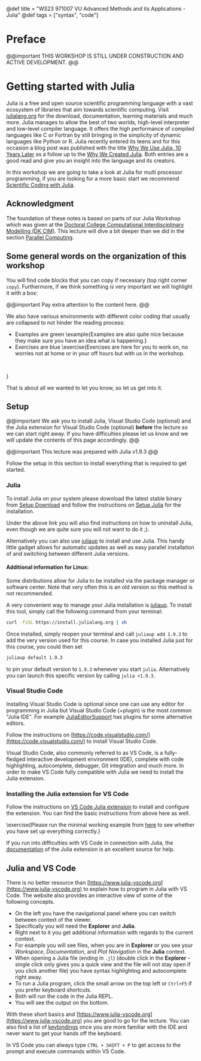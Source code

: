 @def title = "WS23 971007 VU Advanced Methods and its Applications - Julia"
@def tags = ["syntax", "code"]

# Preface

@@important
THIS WORKSHOP IS STILL UNDER CONSTRUCTION AND ACTIVE DEVELOPMENT.
@@
# Getting started with Julia

Julia is a free and open source scientific programming language with a vast ecosystem of libraries that aim towards scientific computing.
Visit [julialang.org](https://julialang.org) for the download, documentation, learning materials and much more.
Julia manages to allow the best of two worlds, high-level interpreter and low-level compiler language.
It offers the high performance of compiled languages like C or Fortran by still bringing in the simplicity of dynamic languages like Python or R.
Julia recently entered its teens and for this occasion a blog post was published with the title [Why We Use Julia, 10 Years Later](https://julialang.org/blog/2022/02/10years/) as a follow up to the [Why We Created Julia](https://julialang.org/blog/2012/02/why-we-created-julia/).
Both entries are a good read and give you an insight into the language and its creators.

In this workshop we are going to take a look at Julia for multi processor programming, if you are looking for a more basic start we recommend [Scientific Coding with Julia](https://noxthot.github.io/ss22_julia_workshop/).

## Acknowledgment
The foundation of these notes is based on parts of our Julia Workshop which was given at the [Doctoral College Computational Interdisciplinary Modelling (DK CIM)](https://www.uibk.ac.at/dk-cim/index.html.en).
This lecture will dive a bit deeper than we did in the section [Parallel Computing](https://noxthot.github.io/ss22_julia_workshop/pages/hpc/).

## Some general words on the organization of this workshop
You will find code blocks that you can copy if necessary (top right corner `copy`).
Furthermore, if we think something is very important we will highlight it with a box:

@@important
Pay extra attention to the content here.
@@

We also have various environments with different color coding that usually are collapsed to not hinder the reading process:
- Examples are green
\example{Examples are also quite nice because they make sure you have an idea what is happening.}
- Exercises are blue
\exercise{Exercises are here for you to work on, no worries not at home or in your off hours but with us in the workshop.

[//]: # (Some exercises will have *hidden* solutions which can be accessed by adding `?solution=true` to the URL of the page. This way it is more likely that everybody tries to do the exercises without first looking at the sample solution.)
<pre> </pre>
}

That is about all we wanted to let you know, so let us get into it.

## Setup

@@important
We ask you to install Julia, Visual Studio Code (optional) and the Julia extension for Visual Studio Code (optional) **before** the lecture so we can start right away.
If you have difficulties please let us know and we will update the contents of this page accordingly.
@@

@@important
This lecture was prepared with Julia v1.9.3
@@

Follow the setup in this section to install everything that is required to get started.

### Julia

To install Julia on your system please download the latest stable binary from [Setup Download](https://julialang.org/downloads/) and follow the instructions on [Setup Julia](https://julialang.org/downloads/platform/) for the installation.

Under the above link you will also find instructions on how to uninstall Julia, even though we are quite sure you will not want to do it ;).

Alternatively you can also use [juliaup](https://github.com/JuliaLang/juliaup) to install and use Julia.
This handy little gadget allows for automatic updates as well as easy parallel installation of and switching between different Julia versions.

#### Additional information for Linux:

Some distributions allow for Julia to be installed via the package manager or software center.
Note that very often this is an old version so this method is not recommended.

A very convenient way to manage your Julia installation is [juliaup](https://github.com/JuliaLang/juliaup).
To install this tool, simply call the following command from your terminal:
```bash
curl -fsSL https://install.julialang.org | sh
```

Once installed, simply reopen your terminal and call `juliaup add 1.9.3` to add the very version used for this course.
In case you installed Julia just for this course, you could then set
```bash
juliaup default 1.9.3
```
to pin your default version to `1.9.3` whenever you start `julia`.
Alternatively you can launch this specific version by calling `julia +1.9.3`.


### Visual Studio Code

Installing Visual Studio Code is optional since one can use any editor for programming in Julia but Visual Studio Code (+plugin) is
the most common "Julia IDE".
For example [JuliaEditorSupport](https://github.com/JuliaEditorSupport) has plugins for some alternative editors.

Follow the instructions on [https://code.visualstudio.com/](https://code.visualstudio.com/) to install Visual Studio Code.

Visual Studio Code, also commonly referred to as VS Code, is a fully-fledged interactive development environment (IDE), complete with code highlighting, autocomplete, debugger, Git integration and much more.
In order to make VS Code fully compatible with Julia we need to install the Julia extension.

### Installing the Julia extension for VS Code

Follow the instructions on [VS Code Julia extension](https://www.julia-vscode.org/docs/dev/gettingstarted/#Installing-the-Julia-extension) to install and configure the extension.
You can find the basic instructions from above here as well.

\exercise{Please run the minimal working example from [here](https://www.julia-vscode.org/docs/dev/gettingstarted/#Creating-Your-First-Julia-Hello-World-program) to see whether you have set up everything correctly.}

If you run into difficulties with VS Code in connection with Julia, the [documentation](https://www.julia-vscode.org/docs/dev/) of the Julia extension is an excellent source for help.

## Julia and VS Code

There is no better resource than [https://www.julia-vscode.org](https://www.julia-vscode.org) to explain how to program in Julia with VS Code.
The website also provides an interactive view of some of the following concepts.

- On the left you have the navigational panel where you can switch between context of the viewer.
- Specifically you will need the **Explorer** and **Julia**.
- Right next to it you get additional information with regards to the current context.
- For example you will see files, when you are in **Explorer** or you see your _Workspace_, _Documentation_, and _Plot Navigation_ in the **Julia** context.
- When opening a Julia file (ending in `.jl`) (double click in the **Explorer** - single click only gives you a quick view and the file will not stay open if you click another file) you have syntax highlighting and autocomplete right away.
- To run a Julia program, click the small arrow on the top left or `Ctrl+F5` if you prefer keyboard shortcuts.
- Both will run the code in the Julia REPL.
- You will see the output on the bottom.

With these short basics and [https://www.julia-vscode.org](https://www.julia-vscode.org) you are good to go for the lecture.
You can also find a list of [keybindings](https://www.julia-vscode.org/docs/dev/userguide/keybindings/) once you are more familiar with the IDE and never want to get your hands off the keyboard.

In VS Code you can always type `CTRL + SHIFT + P` to get access to the prompt and execute commands within VS Code.